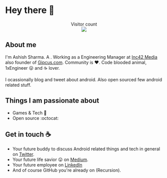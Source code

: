 # Hey there :wave:

<p align="center"> 
  Visitor count<br>
  <img src="https://profile-counter.glitch.me/AshishSharma94/count.svg" />
</p>

## About me

I'm Ashish Sharma. A . Working as a Engineering Manager at <a href="https://inc42.com">Inc42 Media</a> also founder of <a href="https://gipcus.com/en">Gipcus.com</a>. Community is :heart:. Code blooded animal, 1xEngineer :stuck_out_tongue: and :coffee: lover. 

I ocassionally blog and tweet about android. Also open sourced few android related stuff.  


## Things I am passionate about

- Games & Tech :robot:
- Open source :octocat:

## Get in touch :coffee:

- Your future buddy to discuss Android related things and tech in general on [Twitter](https://twitter.com/ashishs029).
- Your future life savior :stuck_out_tongue: on [Medium](https://medium.com/@er.ashish029).
- Your future employee on [LinkedIn](https://www.linkedin.com/in/ashish-sharma-71938b147/)
- And of course GitHub you're already on (Recursion).


<!--
**sagar-viradiya/sagar-viradiya** is a ✨ _special_ ✨ repository because its `README.md` (this file) appears on your GitHub profile.

Here are some ideas to get you started:

- 🔭 I’m currently working on ...
- 🌱 I’m currently learning ...
- 👯 I’m looking to collaborate on ...
- 🤔 I’m looking for help with ...
- 💬 Ask me about ...
- 📫 How to reach me: ...
- 😄 Pronouns: ...
- ⚡ Fun fact: ...
-->
